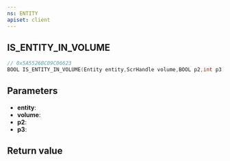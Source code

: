 ```yaml
---
ns: ENTITY
apiset: client
---
```

## IS_ENTITY_IN_VOLUME

```c
// 0x5A5526BC09C06623
BOOL IS_ENTITY_IN_VOLUME(Entity entity,ScrHandle volume,BOOL p2,int p3);
```


## Parameters
* **entity**:
* **volume**:
* **p2**:
* **p3**:

## Return value

